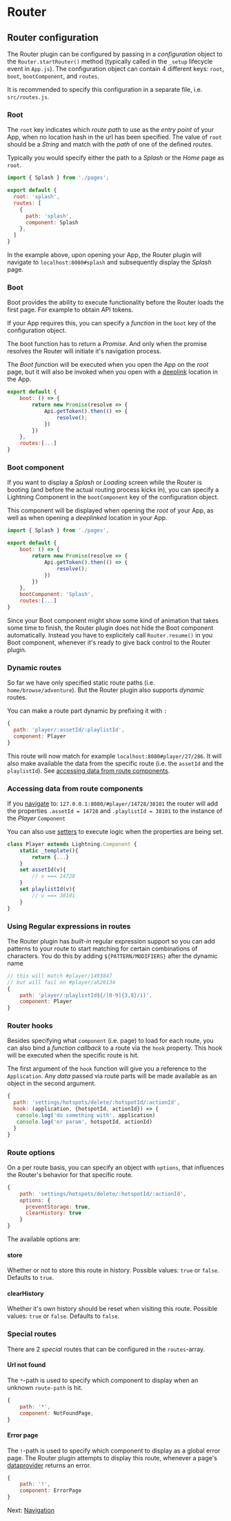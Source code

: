 # Router

## Router configuration

The Router plugin can be configured by passing in a _configuration_ object to the `Router.startRouter()` method
(typically called in the `_setup` lifecycle event in `App.js`). The configuration object can contain 4 different
keys: `root`, `boot`, `bootComponent`, and `routes`.

It is recommended to specify this configuration in a separate file, i.e. `src/routes.js`.

### Root

The `root` key indicates which _route path_ to use as the _entry point_ of your App, when no location hash
in the url has been specified. The value of `root` should be a _String_ and match with the _path_ of one of
the defined _routes_.

Typically you would specify either the path to a _Splash_ or the _Home_ page as `root`.

```js
import { Splash } from './pages';

export default {
  root: 'splash',
  routes: [
    {
      path: 'splash',
      component: Splash
    },
  ]
}
```
In the example above, upon opening your App, the Router plugin will navigate to `localhost:8080#splash` and subsequently display
the _Splash_ page.


### Boot

Boot provides the ability to execute functionality before the Router loads the first page. For example to obtain API tokens.

If your App requires this, you can specify a _function_  in the `boot` key of the configuration object.

The boot function has to return a _Promise_. And only when the promise resolves the Router will
initiate it's navigation process.

The _Boot function_ will be executed when you open the App on the _root_ page, but it will also be invoked when you open
with a [deeplink](plugins/router/deeplinking.md) location in the App.

```js
export default {
    boot: () => {
        return new Promise(resolve => {
            Api.getToken().then(() => {
                resolve();
            })
        })
    },
    routes:[...]
}
```

### Boot component

If you want to display a _Splash_ or _Loading_ screen while the Router is booting (and before the actual routing process kicks in),
you can specify a Lightning Component in the `bootComponent` key of the configuration object.

This component will be displayed when opening the _root_ of your App, as well as when opening a _deeplinked_ location in your App.

```js
import { Splash } from './pages',

export default {
    boot: () => {
        return new Promise(resolve => {
            Api.getToken().then(() => {
                resolve();
            })
        })
    },
    bootComponent: 'Splash',
    routes:[...]
}
```

Since your Boot component might show some kind of animation that takes some time to finish, the Router plugin does not hide
the Boot component automatically. Instead you have to explicitely call `Router.resume()` in you Boot component, whenever it's
ready to give back control to the Router plugin.

### Dynamic routes

So far we have only specified static route paths (i.e. `home/browse/adventure`). But the Router plugin also supports _dynamic_ routes.

You can make a route part dynamic by prefixing it with `:`

```js
{
  path: 'player/:assetId/:playlistId',
  component: Player
}
```

This route will now match for example `localhost:8080#player/27/286`. It will also make available the data from the specific route (i.e. the `assetId` and the
`playlistId`). See [accessing data from route components](#accessing-data-from-route-components).

### Accessing data from route components

If you [navigate](#navigation-helper) to: `127.0.0.1:8080/#player/14728/38101`
the router will add the properties `.assetId = 14728` and `.playlistId = 38101` to the instance of the *Player* `Component`

You can also use [setters](https://developer.mozilla.org/en-US/docs/Web/JavaScript/Reference/Functions/set) to execute logic
when the properties are being set.

```js
class Player extends Lightning.Component {
    static _template(){
        return {...}
    }
    set assetId(v){
        // v === 14728
    }
    set playlistId(v){
        // v === 38101
    }
}
```

### Using Regular expressions in routes

The Router plugin has _built-in_ regular expression support so you can add patterns to your route to start matching for certain
combinations of characters. You do this by adding `${PATTERN/MODIFIERS}` after the dynamic name

```js
// this will match #player/1493847
// but will fail on #player/ah26134
{
    path: 'player/:playlistId${/[0-9]{3,8}/i}',
    component: Player
}
```

### Router hooks

Besides specifying what `component` (i.e. page) to load for each route, you can also bind a _function callback_ to a route
via the `hook` property. This hook will be executed when the specific route is hit.

The first argument of the `hook` function will give you a reference to the `Application`. Any _data_ passed via route parts will
be made available as an object in the second argument.

```js
{
  path: 'settings/hotspots/delete/:hotspotId/:actionId',
  hook: (application, {hotspotId, actionId}) => {
   console.log('do something with', application)
   console.log('or param', hotspotId, actionId)
  }
}
```

### Route options

On a per route basis, you can specify an object with `options`, that influences the Router's behavior for that specific route.

```js
{
    path: 'settings/hotspots/delete/:hotspotId/:actionId',
    options: {
      preventStorage: true,
      clearHistory: true
    }
}
```

The available options are:

#### store

Whether or not to store this route in history. Possible values: `true` or `false`. Defaults to `true`.

#### clearHistory

Whether it's own history should be reset when visiting this route. Possible values: `true` or `false`. Defaults to `false`.


### Special routes

There are 2 _special_ routes that can be configured in the `routes`-array.

#### Url not found

The `*`-path is used to specify which component to display when an unknown `route-path` is hit.

```js
{
    path: '*',
    component: NotFoundPage,
}
```
#### Error page

The `!`-path is used to specify which component to display as a global error page. The Router plugin attempts
to display this route, whenever a page's [dataprovider](plugins/router/dataproviding.md) returns an error.

```js
{
    path: '!',
    component: ErrorPage
}
```

Next:
[Navigation](plugins/router/navigation.md)
